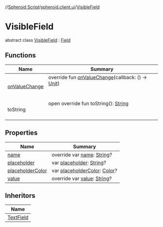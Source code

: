 //[Spheroid Script](../../index.md)/[spheroid.client.ui](../index.md)/[VisibleField](index.md)



# VisibleField  
 abstract class [VisibleField](index.md) : [Field](../-field/index.md)   


## Functions  
  
|  Name|  Summary| 
|---|---|
| [onValueChange](../-field/on-value-change.md)| override fun [onValueChange](../-field/on-value-change.md)(callback: () -> [Unit](../../spheroid/-unit/index.md))  <br><br><br>
| toString| open override fun toString(): [String](../../spheroid/-string/index.md)  <br><br><br>


## Properties  
  
|  Name|  Summary| 
|---|---|
| [name](index.md#spheroid.client.ui/VisibleField/name/#/PointingToDeclaration/)|  override var [name](index.md#spheroid.client.ui/VisibleField/name/#/PointingToDeclaration/): [String](../../spheroid/-string/index.md)?   <br>
| [placeholder](index.md#spheroid.client.ui/VisibleField/placeholder/#/PointingToDeclaration/)|  var [placeholder](index.md#spheroid.client.ui/VisibleField/placeholder/#/PointingToDeclaration/): [String](../../spheroid/-string/index.md)?   <br>
| [placeholderColor](index.md#spheroid.client.ui/VisibleField/placeholderColor/#/PointingToDeclaration/)|  var [placeholderColor](index.md#spheroid.client.ui/VisibleField/placeholderColor/#/PointingToDeclaration/): [Color](../-color/index.md)?   <br>
| [value](index.md#spheroid.client.ui/VisibleField/value/#/PointingToDeclaration/)|  override var [value](index.md#spheroid.client.ui/VisibleField/value/#/PointingToDeclaration/): [String](../../spheroid/-string/index.md)?   <br>


## Inheritors  
  
|  Name| 
|---|
| [TextField](../-text-field/index.md)

